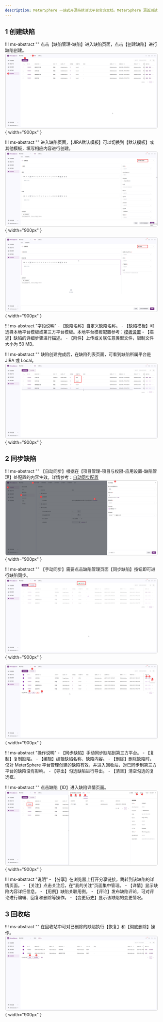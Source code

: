 ```yaml
---
description: MeterSphere 一站式开源持续测试平台官方文档。MeterSphere 涵盖测试管理、接口测试、UI 测试和性能测试等功能，全面兼容 JMeter、Selenium 等主流开源标准，有效助力开发和测试团队充分利用云弹性进行高度可 扩展的自动化测试，加速高质量的软件交付。
---
```


## 1 创建缺陷
!!! ms-abstract ""
    点击【缺陷管理-缺陷】进入缺陷页面，点击【创建缺陷】进行缺陷创建。
![!缺陷创建](../../img/defect_management/缺陷创建.png){ width="900px" }

!!! ms-abstract ""
    进入缺陷页面，【JIRA默认模板】可以切换到【默认模板】或其他模板，填写相应内容进行创建。
![!jira默认模板填写内容](../../img/defect_management/jira默认模板填写内容.png){ width="900px" }

![!系统默认模板](../../img/defect_management/系统默认模板.png){ width="900px" }

!!! ms-abstract "字段说明"
    - 【缺陷名称】自定义缺陷名称。
    - 【缺陷模板】可选择本地平台模板或第三方平台模板。本地平台模板配置参考：[模板设置](../project_management/template_management.md#22)
    - 【描述】缺陷的详细步骤进行描述。
    - 【附件】上传或关联任意类型文件，限制文件大小为 50 MB。

!!! ms-abstract ""
    缺陷创建完成后，在缺陷列表页面，可看到缺陷所属平台是 JIRA 或 Local。
![!展示jira平台](../../img/defect_management/展示jira平台.png){ width="900px" }

## 2 同步缺陷
!!! ms-abstract ""
    【自动同步】根据在【项目管理-项目与权限-应用设置-缺陷管理】处配置的内容生效。详情参考：[自动同步配置](../project_management/project_permissions.md#21)
![!缺陷平台设置](../../img/defect_management/缺陷平台设置.png){ width="900px" }

!!! ms-abstract ""
    【手动同步】需要点击缺陷管理页面【同步缺陷】按钮即可进行缺陷同步。
![!缺陷平台设置](../../img/defect_management/点击同步缺陷.png){ width="900px" }

![!缺陷功能操作情况](../../img/defect_management/缺陷功能操作情况.png){ width="900px" }

!!! ms-abstract "操作说明"
    - 【同步缺陷】手动同步缺陷到第三方平台。
    - 【复制】复制缺陷。
    - 【编辑】编辑缺陷名称、缺陷内容。
    - 【删除】删除缺陷时，仅对 MeterSphere 平台管理创建的缺陷有效，并进入回收站，对已同步到第三方平台的缺陷没有影响。
    - 【导出】勾选缺陷进行导出。
    - 【清空】清空勾选的复选框。

!!! ms-abstract ""
    点击缺陷【ID】进入缺陷详情页面。
![!缺陷功能操作情况](../../img/defect_management/查看缺陷进入缺陷详情页面.png){ width="900px" }

!!! ms-abstract "说明"
    - 【分享】在浏览器上打开分享链接，跳转到该缺陷的详情页面。
    - 【关注】点击关注后，在"我的关注"页面集中管理。
    - 【详情】显示缺陷内容详细信息。
    - 【用例】缺陷关联用例。
    - 【评论】发布缺陷评论，可对评论进行编辑、回复和删除等操作。
    - 【变更历史】显示该缺陷的变更情况。

## 3 回收站
!!! ms-abstract ""
    在回收站中可对已删除的缺陷执行【恢复】和【彻底删除】操作。
![!缺陷功能操作情况](../../img/defect_management/批量恢复和删除操作.png){ width="900px" }